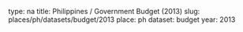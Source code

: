 type: na
title: Philippines / Government Budget (2013)
slug: places/ph/datasets/budget/2013
place: ph
dataset: budget
year: 2013
